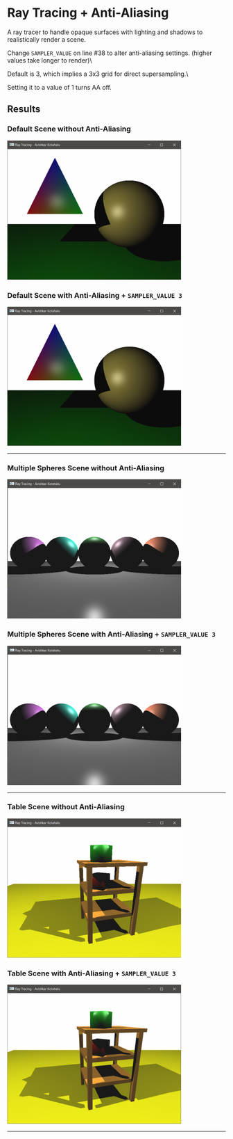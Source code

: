# Ray Tracing + Anti-Aliasing
A ray tracer to handle opaque surfaces with lighting and shadows to realistically render a scene.

Change `SAMPLER_VALUE` on line #38 to alter anti-aliasing settings. (higher values take longer to render)\

Default is 3, which implies a 3x3 grid for direct supersampling.\

Setting it to a value of 1 turns AA off.

## Results

### Default Scene without Anti-Aliasing

![](raytracing-demo/images/default%20scene%20-%20no%20AA.png)

### Default Scene with Anti-Aliasing + `SAMPLER_VALUE 3`


![](raytracing-demo/images/default%20scene%20-%20sampler%20value%203%20-%20AA.png)


---
### Multiple Spheres Scene without Anti-Aliasing


![](raytracing-demo/images/spheres%20-%20no%20AA.png)


### Multiple Spheres Scene with Anti-Aliasing + `SAMPLER_VALUE 3`


![](raytracing-demo/images/spheres%20-%20sampler%20value%203%20-%20AA.png)


---
### Table Scene without Anti-Aliasing


![](raytracing-demo/images/table%20scene%20-%20no%20AA.png)


### Table Scene with Anti-Aliasing + `SAMPLER_VALUE 3`


![](raytracing-demo/images/table%20scene%20-%20sampler%20value%203%20-%20AA.png)


---

